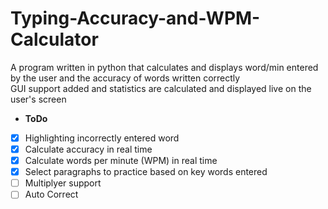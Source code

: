 # Typing-Accuracy-and-WPM-Calculator
A program written in python that calculates and displays word/min entered by the user and the accuracy of words written correctly<br/>
GUI support added and statistics are calculated and displayed live on the user's screen<br/>

* **ToDo**<br/>
* [x] Highlighting incorrectly entered word<br/>
* [x] Calculate accuracy in real time<br/>
* [x] Calculate words per minute (WPM) in real time<br/>
* [x] Select paragraphs to practice based on key words entered<br/>
* [ ] Multiplyer support<br/>
* [ ] Auto Correct<br/>
